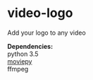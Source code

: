 # video-logo
Add your logo to any video

<b>Dependencies:</b><br />
python 3.5<br />
<a href="http://zulko.github.io/moviepy/">moviepy</a><br />
ffmpeg
